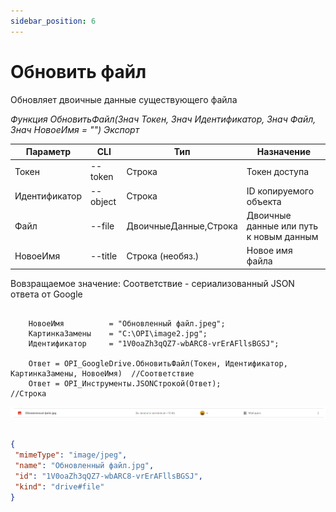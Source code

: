 ```yaml
---
sidebar_position: 6
---
```


# Обновить файл
Обновляет двоичные данные существующего файла

*Функция ОбновитьФайл(Знач Токен, Знач Идентификатор, Знач Файл, Знач НовоеИмя = "") Экспорт*

  | Параметр | CLI | Тип | Назначение |
  |-|-|-|-|
  | Токен | --token | Строка | Токен доступа |
  | Идентификатор | --object | Строка | ID копируемого объекта |
  | Файл | --file | ДвоичныеДанные,Строка | Двоичные данные или путь к новым данным |
  | НовоеИмя | --title | Строка (необяз.) | Новое имя файла |
  
  Вовзращаемое значение: Соответствие - сериализованный JSON ответа от Google

```bsl title="Пример кода"

    НовоеИмя          = "Обновленный файл.jpeg";
    КартинкаЗамены    = "C:\OPI\image2.jpg";
    Идентификатор     = "1V0oaZh3qQZ7-wbARC8-vrErAFllsBGSJ";
    
    Ответ = OPI_GoogleDrive.ОбновитьФайл(Токен, Идентификатор, КартинкаЗамены, НовоеИмя)  //Соответствие
    Ответ = OPI_Инструменты.JSONСтрокой(Ответ);                                           //Строка

```

![Результат](img/3.png)

```json title="Результат"

{
 "mimeType": "image/jpeg",
 "name": "Обновленный файл.jpg",
 "id": "1V0oaZh3qQZ7-wbARC8-vrErAFllsBGSJ",
 "kind": "drive#file"
}

```
